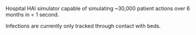 Hospital HAI simulator capable of simulating ~30,000 patient actions over 6 months in < 1 second.

Infections are currently only tracked through contact with beds.
